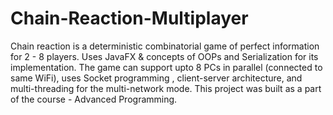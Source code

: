 # Chain-Reaction-Multiplayer
Chain reaction is a deterministic combinatorial game of perfect information for 2 - 8
players. Uses JavaFX & concepts of OOPs and Serialization for its implementation.
The game can support upto 8 PCs in parallel (connected to same WiFi), uses Socket
programming , client-server architecture, and multi-threading for the multi-network
mode. This project was built as a part of the course - Advanced Programming.
